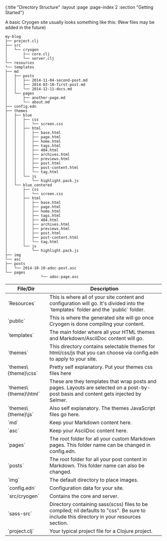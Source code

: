 {:title "Directory Structure"
 :layout :page
 :page-index 2
 :section "Getting Started"}
 
A basic Cryogen site usually looks something like this:
(New files may be added in the future)

```
my-blog
├── project.clj
├── src
│   └── cryogen
│       ├── core.clj
│       └── server.clj
└── resources
└── templates
├── md
│   ├── posts
│   │   ├── 2014-11-04-second-post.md
│   │   ├── 2014-03-10-first-post.md
│   │   └── 2014-12-11-docs.md
│   └── pages
│       ├── another-page.md
│       └── about.md
├── config.edn
├── themes
│   ├── blue
│   │   ├── css
│   │   │   └── screen.css
│   │   ├── html
│   │   │   ├── base.html
│   │   │   ├── page.html
│   │   │   ├── home.html
│   │   │   ├── tags.html
│   │   │   ├── 404.html
│   │   │   ├── archives.html
│   │   │   ├── previews.html
│   │   │   ├── post.html
│   │   │   ├── post-content.html
│   │   │   └── tag.html
│   │   └── js
│   │       └── highlight.pack.js
│   └── blue_centered
│       ├── css
│       │   └── screen.css
│       ├── html
│       │   ├── base.html
│       │   ├── page.html
│       │   ├── home.html
│       │   ├── tags.html
│       │   ├── 404.html
│       │   ├── archives.html
│       │   ├── previews.html
│       │   ├── post.html
│       │   ├── post-content.html
│       │   └── tag.html
│       └── js
│           └── highlight.pack.js
├── img
└── asc
├── posts
│   └── 2014-10-10-adoc-post.asc
└── pages
                └── adoc-page.asc
```

<table class="table table-bordered">
<thead>
<tr>
<th>File/Dir</th>
<th>Description</th>
</tr>
</thead>
<tbody>
<tr>
<td>`Resources`</td>
<td>This is where all of your site content and configuration will go. It's divided into the `templates` folder and the `public` folder.</td>
</tr>
<tr>
<td>`public`</td>
<td>This is where the generated site will go once Cryogen is done compiling your content.</td>
</tr>
<tr>
<td>`templates`</td>
<td>The main folder where all your HTML themes and Markdown/AsciiDoc content will go.</td>
</tr>
<tr>
<td>`themes`</td>
<td>This directory contains selectable themes for html/css/js that you can choose via config.edn to apply to your site.</td>
</tr>
<tr>
<td>`themes\{theme}\css`</td>
<td>Pretty self explanatory. Put your themes css files here</td>
</tr>
<tr>
<td>`themes\{theme}\html`</td>
<td>These are they templates that wrap posts and pages. Layouts are selected on a post-by-post basis and content gets injected by Selmer.
</td>
</tr>
<tr>
<td>`themes\{theme}\js`</td>
<td>Also self explanatory. The themes JavaScript files go here.</td>
</tr>
<tr>
<td>`md`</td>
<td>Keep your Markdown content here.
</td>
</tr>
<tr>
<td>`asc`</td>
<td>Keep your AsciiDoc content here.
</td>
</tr>
<tr>
<td>`pages`</td>
<td>The root folder for all your custom Markdown pages. This folder name can be changed in config.edn.</td>
</tr>
<tr>
<td>`posts`</td>
<td>The root folder for all your post content in Markdown. This folder name can also be changed.</td>
</tr>
<tr>
<td>`img`</td>
<td>The default directory to place images.</td>
</tr>
<tr>
<td>`config.edn`</td>
<td>Configuration data for your site.</td>
</tr>
<tr>
<td>`src/cryogen`</td>
<td>Contains the core and server.</td>
</tr>
<tr>
<td>`sass-src`</td>
<td>Directory containing sass(scss) files to be compiled; nil defaults to "css". Be sure to include this directory in your resources section.</td>
</tr>
<tr>
<td>`project.clj`</td>
<td>Your typical project file for a Clojure project.</td>
</tr>
</tbody>
</table>
